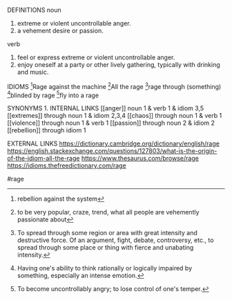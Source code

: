 DEFINITIONS
noun
1. extreme or violent uncontrollable anger.
2. a vehement desire or passion.

verb
1. feel or express extreme or violent uncontrollable anger.
2. enjoy oneself at a party or other lively gathering, typically with drinking and music.

IDIOMS
[^1]Rage against the machine
[^2]All the rage
[^3]rage through \(something)
[^4]blinded by rage
[^5]fly into a rage

SYNONYMS
1. 
INTERNAL LINKS
[[anger]] noun 1 & verb 1 & idiom 3,5
[[extremes]] through noun 1 & idiom 2,3,4
[[chaos]] through noun 1 & verb 1
[[violence]] through noun 1 & verb 1
[[passion]] through noun 2 & idiom 2
[[rebellion]] through idiom 1

EXTERNAL LINKS
https://dictionary.cambridge.org/dictionary/english/rage
https://english.stackexchange.com/questions/127803/what-is-the-origin-of-the-idiom-all-the-rage
https://www.thesaurus.com/browse/rage
https://idioms.thefreedictionary.com/rage

#rage

[^1]: rebellion against the system

[^2]: to be very popular, craze, trend, what all people are vehemently passionate about

[^3]: To spread through some region or area with great intensity and destructive force. Of an argument, fight, debate, controversy, etc., to spread through some place or thing with fierce and unabating intensity.

[^4]: Having one's ability to think rationally or logically impaired by something, especially an intense emotion.

[^5]: To become uncontrollably angry; to lose control of one's temper.
